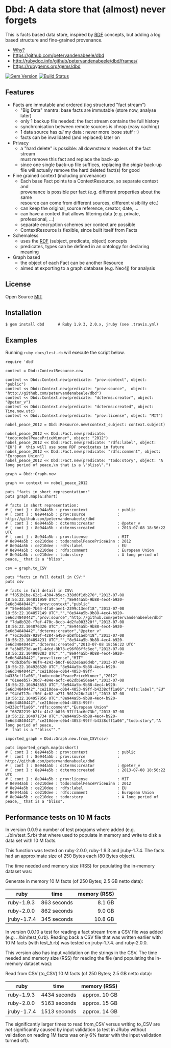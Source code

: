 # Dbd: A data store that (almost) never forgets

This is facts based data store, inspired by [RDF] concepts, but adding a log based structure and fine-grained provenance.

* [Why?][Rationale]
* <https://github.com/petervandenabeele/dbd>
* <http://rubydoc.info/github/petervandenabeele/dbd/frames/>
* <https://rubygems.org/gems/dbd>

[![Gem Version](https://badge.fury.io/rb/dbd.png)](http://badge.fury.io/rb/dbd)
[![Build Status](https://travis-ci.org/petervandenabeele/dbd.png?branch=master)](http://travis-ci.org/petervandenabeele/dbd)

## Features

* Facts are immutable and ordered (log structured "fact stream")
  * "Big Data" mantra: base facts are immutable (store now, analyse later)
  * only 1 backup file needed: the fact stream contains the full history
  * synchronisation between remote sources is cheap (easy caching)
  * 1 data source has _all_ my data : never more loose stuff :-)
  * facts can be invalidated (and replaced) later on
* Privacy
  * a "hard delete" is possible: all downstream readers of the fact stream  
    must remove this fact and replace the back-up
  * since one single back-up file suffices, replacing the *single* back-up  
    file will actually remove the hard deleted fact(s) for good
* Fine grained context (including provenance)
  * Each base Fact points to a ContextResource, so separate context and  
    provenance is possible per fact (e.g. different properties about the same  
    resource can come from different sources, different visibility etc.)
  * can keep the original_source reference, creator, date, …
  * can have a context that allows filtering data (e.g. private, professional, …)
  * separate encryption schemes per context are possible
  * ContextResource is flexible, since built itself from Facts
* Schemaless
  * uses the [RDF] (subject, predicate, object) concepts
  * predicates, types can be defined in an ontology for declaring meaning
* Graph based
  * the object of each Fact can be another Resource
  * aimed at exporting to a graph database (e.g. Neo4j) for analysis


## License

Open Source [MIT]

## Installation

    $ gem install dbd      # Ruby 1.9.3, 2.0.x, jruby (see .travis.yml)

## Examples

Running `ruby docs/test.rb` will execute the script below.

```
require 'dbd'

context = Dbd::ContextResource.new

context << Dbd::Context.new(predicate: "prov:context", object: "public")
context << Dbd::Context.new(predicate: "prov:source",  object: "http://github.com/petervandenabeele/dbd")
context << Dbd::Context.new(predicate: "dcterms:creator", object: "@peter_v")
context << Dbd::Context.new(predicate: "dcterms:created", object: Time.now.utc)
context << Dbd::Context.new(predicate: "prov:license", object: "MIT")

nobel_peace_2012 = Dbd::Resource.new(context_subject: context.subject)

nobel_peace_2012 << Dbd::Fact.new(predicate: "todo:nobelPeacePriceWinner", object: "2012")
nobel_peace_2012 << Dbd::Fact.new(predicate: "rdfs:label", object: "EU") #  this will use some RDF predicates in future
nobel_peace_2012 << Dbd::Fact.new(predicate: "rdfs:comment", object: "European Union")
nobel_peace_2012 << Dbd::Fact.new(predicate: "todo:story", object: "A long period of peace,\n that is a \"bliss\".")

graph = Dbd::Graph.new

graph << context << nobel_peace_2012

puts "facts in short representation:"
puts graph.map(&:short)

# facts in short representation:
# [ cont ] : 8e944a5b : prov:context             : public
# [ cont ] : 8e944a5b : prov:source              : http://github.com/petervandenabeele/dbd
# [ cont ] : 8e944a5b : dcterms:creator          : @peter_v
# [ cont ] : 8e944a5b : dcterms:created          : 2013-07-08 18:56:22 UTC
# [ cont ] : 8e944a5b : prov:license             : MIT
# 8e944a5b : ce210dee : todo:nobelPeacePriceWinn : 2012
# 8e944a5b : ce210dee : rdfs:label               : EU
# 8e944a5b : ce210dee : rdfs:comment             : European Union
# 8e944a5b : ce210dee : todo:story               : A long period of peace,_ that is a "bliss".

csv = graph.to_CSV

puts "facts in full detail in CSV:"
puts csv

# facts in full detail in CSV:
# "f851b1be-62c1-4304-b5ec-338d0f1db270","2013-07-08 18:56:22.104811959 UTC","","8e944a5b-9b88-4ec4-b920-5e6d34840442","prov:context","public"
# "56e46bd0-7b64-4fa0-aee1-2399c13eef18","2013-07-08 18:56:22.104857149 UTC","","8e944a5b-9b88-4ec4-b920-5e6d34840442","prov:source","http://github.com/petervandenabeele/dbd"
# "7da8b320-f7ef-470c-8ccb-4d2fa003320f","2013-07-08 18:56:22.104876326 UTC","","8e944a5b-9b88-4ec4-b920-5e6d34840442","dcterms:creator","@peter_v"
# "76c36dd8-929f-4284-a450-ab8fb1aeb418","2013-07-08 18:56:22.104894231 UTC","","8e944a5b-9b88-4ec4-b920-5e6d34840442","dcterms:created","2013-07-08 18:56:22 UTC"
# "a5b8573d-aef1-4dcd-8b73-c96f06ffc6ec","2013-07-08 18:56:22.104909283 UTC","","8e944a5b-9b88-4ec4-b920-5e6d34840442","prov:license","MIT"
# "0db3b6f8-96f4-4243-b0cf-6632e5aa6d4b","2013-07-08 18:56:22.104926520 UTC","8e944a5b-9b88-4ec4-b920-5e6d34840442","ce210dee-c0b4-4053-99ff-b4338cff1a06","todo:nobelPeacePriceWinner","2012"
# "61eeeb57-30d7-484e-acfc-e62db5e56ea4","2013-07-08 18:56:22.104943653 UTC","8e944a5b-9b88-4ec4-b920-5e6d34840442","ce210dee-c0b4-4053-99ff-b4338cff1a06","rdfs:label","EU"
# "94fd717b-f50f-4c02-a271-5012d26c248f","2013-07-08 18:56:22.104957856 UTC","8e944a5b-9b88-4ec4-b920-5e6d34840442","ce210dee-c0b4-4053-99ff-b4338cff1a06","rdfs:comment","European Union"
# "68782219-b2fc-41c2-b8f6-57ff1ac6e73b","2013-07-08 18:56:22.104971734 UTC","8e944a5b-9b88-4ec4-b920-5e6d34840442","ce210dee-c0b4-4053-99ff-b4338cff1a06","todo:story","A long period of peace,
#  that is a ""bliss""."

imported_graph = Dbd::Graph.new.from_CSV(csv)

puts imported_graph.map(&:short)
# [ cont ] : 8e944a5b : prov:context             : public
# [ cont ] : 8e944a5b : prov:source              : http://github.com/petervandenabeele/dbd
# [ cont ] : 8e944a5b : dcterms:creator          : @peter_v
# [ cont ] : 8e944a5b : dcterms:created          : 2013-07-08 18:56:22 UTC
# [ cont ] : 8e944a5b : prov:license             : MIT
# 8e944a5b : ce210dee : todo:nobelPeacePriceWinn : 2012
# 8e944a5b : ce210dee : rdfs:label               : EU
# 8e944a5b : ce210dee : rdfs:comment             : European Union
# 8e944a5b : ce210dee : todo:story               : A long period of peace,_ that is a "bliss".
```

## Performance tests on 10 M facts

In version 0.0.9 a number of test programs where added (e.g. ../bin/test_5.rb)
that where used to populate in memory and write to disk a data set with 10 M facts.

This function was tested on ruby-2.0.0, ruby-1.9.3 and jruby-1.7.4. The facts
had an approximate size of 250 Bytes each (80 Bytes object).

The time needed and memory size (RSS) for populating the in-memory dataset was:

Generate in memory 10 M facts (of 250 Bytes; 2.5 GB netto data):

| ruby	     | time        | memory (RSS) |
|------------|-------------| ------------:|
| ruby-1.9.3 | 863 seconds |       8.1 GB |
| ruby-2.0.0 | 862 seconds |       9.0 GB |
|jruby-1.7.4 | 345 seconds |      10.8 GB |

In version 0.0.10 a test for reading a fact stream from a CSV file was added
(e.g. ../bin/test_6.rb). Reading back a CSV file that was written earlier with
10 M facts (with test_5.rb) was tested on jruby-1.7.4. and ruby-2.0.0.

This version also has input validation on the strings in the CSV. The time needed
and memory size (RSS) for reading the file (and populating the in-memory dataset
was):

Read from CSV (to_CSV) 10 M facts (of 250 Bytes; 2.5 GB netto data):

| ruby	     | time          |  memory (RSS) |
|------------|---------------|--------------:|
| ruby-1.9.3 | 4434  seconds | approx. 10 GB |
| ruby-2.0.0 | 5163  seconds | approx. 15 GB |
|jruby-1.7.4 | 1513  seconds | approx. 14 GB |

The significantly larger times to read from_CSV versus writing to_CSV are _not_
significantly caused by input validation (a test in JRuby without validation on
reading 1M facts was only 6% faster with the input validation turned off).

[RDF]:              http://www.w3.org/RDF/
[Rationale]:        http://github.com/petervandenabeele/dbd/blob/master/docs/rationale.md
[MIT]:              https://github.com/petervandenabeele/dbd/blob/master/LICENSE.txt
